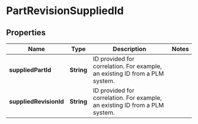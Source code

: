 

# PartRevisionSuppliedId


## Properties

Name | Type | Description | Notes
------------ | ------------- | ------------- | -------------
**suppliedPartId** | **String** | ID provided for correlation. For example, an existing ID from a PLM system. | 
**suppliedRevisionId** | **String** | ID provided for correlation. For example, an existing ID from a PLM system. | 



